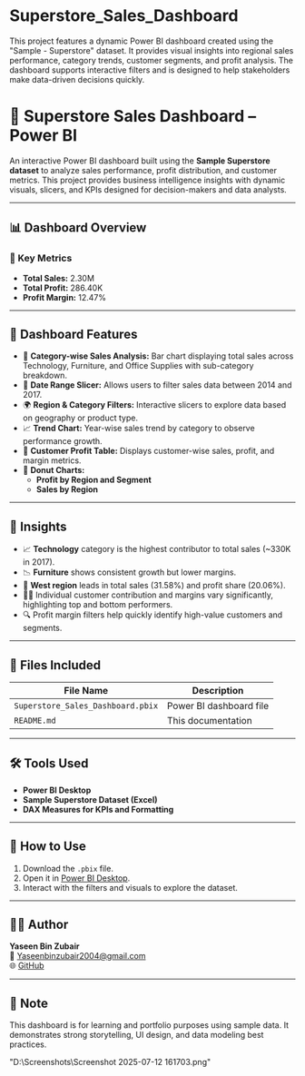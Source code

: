 # Superstore_Sales_Dashboard
This project features a dynamic Power BI dashboard created using the "Sample - Superstore" dataset. It provides visual insights into regional sales performance, category trends, customer segments, and profit analysis. The dashboard supports interactive filters and is designed to help stakeholders make data-driven decisions quickly.

# 🛒 Superstore Sales Dashboard – Power BI

An interactive Power BI dashboard built using the **Sample Superstore dataset** to analyze sales performance, profit distribution, and customer metrics. This project provides business intelligence insights with dynamic visuals, slicers, and KPIs designed for decision-makers and data analysts.

---

## 📊 Dashboard Overview

### 📌 Key Metrics

- **Total Sales:** 2.30M
- **Total Profit:** 286.40K
- **Profit Margin:** 12.47%

---

## 🧩 Dashboard Features

- 🔷 **Category-wise Sales Analysis:** Bar chart displaying total sales across Technology, Furniture, and Office Supplies with sub-category breakdown.
- 📅 **Date Range Slicer:** Allows users to filter sales data between 2014 and 2017.
- 🌍 **Region & Category Filters:** Interactive slicers to explore data based on geography or product type.
- 📈 **Trend Chart:** Year-wise sales trend by category to observe performance growth.
- 📌 **Customer Profit Table:** Displays customer-wise sales, profit, and margin metrics.
- 🍩 **Donut Charts:**
  - **Profit by Region and Segment**
  - **Sales by Region**

---

## 🔎 Insights

- 📈 **Technology** category is the highest contributor to total sales (~330K in 2017).
- 📉 **Furniture** shows consistent growth but lower margins.
- 🧭 **West region** leads in total sales (31.58%) and profit share (20.06%).
- 🧍‍♂️ Individual customer contribution and margins vary significantly, highlighting top and bottom performers.
- 🔍 Profit margin filters help quickly identify high-value customers and segments.

---

## 📁 Files Included

| File Name                         | Description                                |
|----------------------------------|--------------------------------------------|
| `Superstore_Sales_Dashboard.pbix` | Power BI dashboard file                    |
| `README.md`                      | This documentation                         |

---

## 🛠 Tools Used

- **Power BI Desktop**
- **Sample Superstore Dataset (Excel)**
- **DAX Measures for KPIs and Formatting**

---

## 📌 How to Use

1. Download the `.pbix` file.
2. Open it in [Power BI Desktop](https://powerbi.microsoft.com/desktop/).
3. Interact with the filters and visuals to explore the dataset.

---

## 👨‍💻 Author

**Yaseen Bin Zubair**  
📧 [Yaseenbinzubair2004@gmail.com](mailto:Yaseenbinzubair2004@gmail.com)  
🌐 [GitHub](https://github.com/Yaseenzubair2004)

---

## 📌 Note

This dashboard is for learning and portfolio purposes using sample data. It demonstrates strong storytelling, UI design, and data modeling best practices.

"D:\Screenshots\Screenshot 2025-07-12 161703.png"

